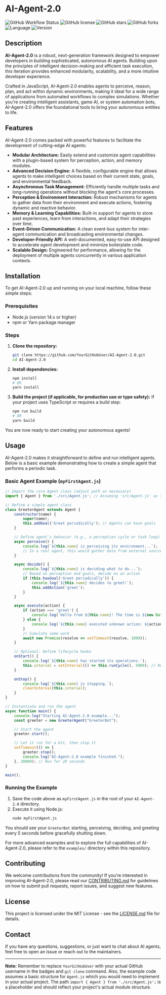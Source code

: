 # AI-Agent-2.0

![GitHub Workflow Status](https://img.shields.io/badge/build-passing-brightgreen)
![GitHub license](https://img.shields.io/badge/license-MIT-blue.svg)
![GitHub stars](https://img.shields.io/github/stars/YourGitHubUser/AI-Agent-2.0?style=social)
![GitHub forks](https://img.shields.io/github/forks/YourGitHubUser/AI-Agent-2.0?style=social)
![Language](https://img.shields.io/github/languages/top/YourGitHubUser/AI-Agent-2.0?color=yellow)
![Version](https://img.shields.io/badge/version-2.0.0-informational)

## Description

**AI-Agent-2.0** is a robust, next-generation framework designed to empower developers in building sophisticated, autonomous AI agents. Building upon the principles of intelligent decision-making and efficient task execution, this iteration provides enhanced modularity, scalability, and a more intuitive developer experience.

Crafted in JavaScript, AI-Agent-2.0 enables agents to perceive, reason, plan, and act within dynamic environments, making it ideal for a wide range of applications from automated workflows to complex simulations. Whether you're creating intelligent assistants, game AI, or system automation bots, AI-Agent-2.0 offers the foundational tools to bring your autonomous entities to life.

## Features

AI-Agent-2.0 comes packed with powerful features to facilitate the development of cutting-edge AI agents:

*   **Modular Architecture:** Easily extend and customize agent capabilities with a plugin-based system for perception, action, and memory modules.
*   **Advanced Decision Engine:** A flexible, configurable engine that allows agents to make intelligent choices based on their current state, goals, and environmental feedback.
*   **Asynchronous Task Management:** Efficiently handle multiple tasks and long-running operations without blocking the agent's core processes.
*   **Perception & Environment Interaction:** Robust mechanisms for agents to gather data from their environment and execute actions, fostering dynamic and reactive behavior.
*   **Memory & Learning Capabilities:** Built-in support for agents to store past experiences, learn from interactions, and adapt their strategies over time.
*   **Event-Driven Communication:** A clean event-bus system for inter-agent communication and broadcasting environmental changes.
*   **Developer-Friendly API:** A well-documented, easy-to-use API designed to accelerate agent development and minimize boilerplate code.
*   **Scalable Design:** Engineered for performance, allowing for the deployment of multiple agents concurrently in various application contexts.

## Installation

To get AI-Agent-2.0 up and running on your local machine, follow these simple steps:

### Prerequisites

*   Node.js (version 14.x or higher)
*   npm or Yarn package manager

### Steps

1.  **Clone the repository:**
    ```bash
    git clone https://github.com/YourGitHubUser/AI-Agent-2.0.git
    cd AI-Agent-2.0
    ```

2.  **Install dependencies:**
    ```bash
    npm install
    # OR
    yarn install
    ```

3.  **Build the project (if applicable, for production use or type safety):**
    If your project uses TypeScript or requires a build step:
    ```bash
    npm run build
    # OR
    yarn build
    ```

You are now ready to start creating your autonomous agents!

## Usage

AI-Agent-2.0 makes it straightforward to define and run intelligent agents. Below is a basic example demonstrating how to create a simple agent that performs a periodic task.

### Basic Agent Example (`myFirstAgent.js`)

```javascript
// Import the core Agent class (adjust path as necessary)
import { Agent } from './src/Agent.js'; // Assuming 'src/Agent.js' as the main export

// Define a simple agent class
class GreeterAgent extends Agent {
    constructor(name) {
        super(name);
        this.addGoal('Greet periodically'); // Agents can have goals
    }

    // Define agent's behavior (e.g., a perception cycle or task loop)
    async perceive() {
        console.log(`${this.name} is perceiving its environment...`);
        // In a real agent, this would gather data from external sources
    }

    async decide() {
        console.log(`${this.name} is deciding what to do...`);
        // Based on perception and goals, decide on an action
        if (this.hasGoal('Greet periodically')) {
            console.log(`${this.name} decides to greet!`);
            this.addAction('greet');
        }
    }

    async execute(action) {
        if (action === 'greet') {
            console.log(`Hello from ${this.name}! The time is ${new Date().toLocaleTimeString()}`);
        } else {
            console.log(`${this.name} executed unknown action: ${action}`);
        }
        // Simulate some work
        await new Promise(resolve => setTimeout(resolve, 1000));
    }

    // Optional: Define lifecycle hooks
    onStart() {
        console.log(`${this.name} has started its operations.`);
        this.interval = setInterval(() => this.runCycle(), 5000); // Run cycle every 5 seconds
    }

    onStop() {
        console.log(`${this.name} is stopping.`);
        clearInterval(this.interval);
    }
}

// Instantiate and run the agent
async function main() {
    console.log("Starting AI-Agent-2.0 example...");
    const greeter = new GreeterAgent("GreeterBot");

    // Start the agent
    greeter.start();

    // Let it run for a bit, then stop it
    setTimeout(() => {
        greeter.stop();
        console.log("AI-Agent-2.0 example finished.");
    }, 20000); // Run for 20 seconds
}

main();
```

### Running the Example

1.  Save the code above as `myFirstAgent.js` in the root of your `AI-Agent-2.0` directory.
2.  Execute it using Node.js:
    ```bash
    node myFirstAgent.js
    ```

You should see your `GreeterBot` starting, perceiving, deciding, and greeting every 5 seconds before gracefully shutting down.

For more advanced examples and to explore the full capabilities of AI-Agent-2.0, please refer to the `examples/` directory within this repository.

## Contributing

We welcome contributions from the community! If you're interested in improving AI-Agent-2.0, please read our [CONTRIBUTING.md](CONTRIBUTING.md) for guidelines on how to submit pull requests, report issues, and suggest new features.

## License

This project is licensed under the MIT License - see the [LICENSE.md](LICENSE.md) file for details.

## Contact

If you have any questions, suggestions, or just want to chat about AI agents, feel free to open an issue or reach out to the maintainers.

---
**Note:** Remember to replace `YourGitHubUser` with your actual GitHub username in the badges and `git clone` command. Also, the example code assumes a basic structure for `Agent.js` which you would need to implement in your actual project. The path `import { Agent } from './src/Agent.js';` is a placeholder and should reflect your project's actual module structure.
